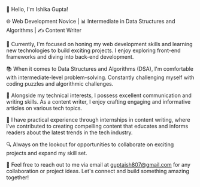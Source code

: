 👋 Hello, I'm Ishika Gupta!

🌐 Web Development Novice | 📊 Intermediate in Data Structures and Algorithms | ✍️ Content Writer

🎯 Currently, I'm focused on honing my web development skills and learning new technologies to build exciting projects. I enjoy exploring front-end frameworks and diving into back-end development.

📚 When it comes to Data Structures and Algorithms (DSA), I'm comfortable with intermediate-level problem-solving. Constantly challenging myself with coding puzzles and algorithmic challenges.

🎤 Alongside my technical interests, I possess excellent communication and writing skills. As a content writer, I enjoy crafting engaging and informative articles on various tech topics.

💼 I have practical experience through internships in content writing, where I've contributed to creating compelling content that educates and informs readers about the latest trends in the tech industry.

🔍 Always on the lookout for opportunities to collaborate on exciting projects and expand my skill set.

📧 Feel free to reach out to me via email at guptaish807@gmail.com for any collaboration or project ideas. Let's connect and build something amazing together!
